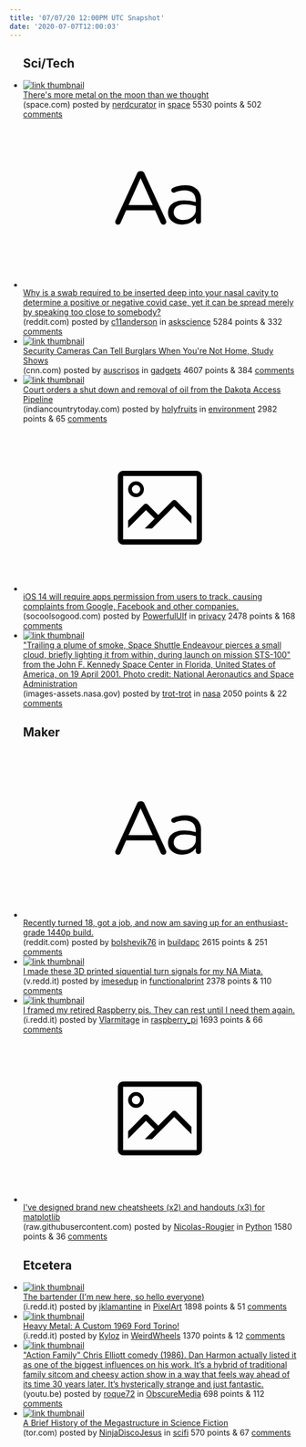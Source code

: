 ```yaml
---
title: '07/07/20 12:00PM UTC Snapshot'
date: '2020-07-07T12:00:03'
---
```

<ul>
<h2>Sci/Tech</h2>

<li><a href='https://www.space.com/moon-metal-mystery-clue-in-craters.html'><img src='https://b.thumbs.redditmedia.com/iVO-FjcT0FZuKztC8zHfRNz0xYWPBR1i1Xatij0meyc.jpg' alt='link thumbnail'></a><div><div class='linkTitle'><a href='https://www.space.com/moon-metal-mystery-clue-in-craters.html'>There's more metal on the moon than we thought</a></div>(space.com) posted by <a href='https://www.reddit.com/user/nerdcurator'>nerdcurator</a> in <a href='https://www.reddit.com/r/space'>space</a> 5530 points & 502 <a href='https://www.reddit.com/r/space/comments/hmbhzm/theres_more_metal_on_the_moon_than_we_thought/'>comments</a></div></li>

<li><a href='https://www.reddit.com/r/askscience/comments/hm9zmw/why_is_a_swab_required_to_be_inserted_deep_into/'><svg version='1.1' viewBox='-34 -12 104 64' preserveAspectRatio='xMidYMid slice' xmlns='http://www.w3.org/2000/svg' xmlns:xlink='http://www.w3.org/1999/xlink'>
    <title>text link thumbnail</title>
    <path d='M12.19,8.84a1.45,1.45,0,0,0-1.4-1h-.12a1.46,1.46,0,0,0-1.42,1L1.14,26.56a1.29,1.29,0,0,0-.14.59,1,1,0,0,0,1,1,1.12,1.12,0,0,0,1.08-.77l2.08-4.65h11l2.08,4.59a1.24,1.24,0,0,0,1.12.83,1.08,1.08,0,0,0,1.08-1.08,1.64,1.64,0,0,0-.14-.57ZM6.08,20.71l4.59-10.22,4.6,10.22Z'>
    </path>
    <path d='M32.24,14.78A6.35,6.35,0,0,0,27.6,13.2a11.36,11.36,0,0,0-4.7,1,1,1,0,0,0-.58.89,1,1,0,0,0,.94.92,1.23,1.23,0,0,0,.39-.08,8.87,8.87,0,0,1,3.72-.81c2.7,0,4.28,1.33,4.28,3.92v.5a15.29,15.29,0,0,0-4.42-.61c-3.64,0-6.14,1.61-6.14,4.64v.05c0,2.95,2.7,4.48,5.37,4.48a6.29,6.29,0,0,0,5.19-2.48V26.9a1,1,0,0,0,1,1,1,1,0,0,0,1-1.06V19A5.71,5.71,0,0,0,32.24,14.78Zm-.56,7.7c0,2.28-2.17,3.89-4.81,3.89-1.94,0-3.61-1.06-3.61-2.86v-.06c0-1.8,1.5-3,4.2-3a15.2,15.2,0,0,1,4.22.61Z'>
    </path>
    </svg></a><div><div class='linkTitle'><a href='https://www.reddit.com/r/askscience/comments/hm9zmw/why_is_a_swab_required_to_be_inserted_deep_into/'>Why is a swab required to be inserted deep into your nasal cavity to determine a positive or negative covid case, yet it can be spread merely by speaking too close to somebody?</a></div>(reddit.com) posted by <a href='https://www.reddit.com/user/c11anderson'>c11anderson</a> in <a href='https://www.reddit.com/r/askscience'>askscience</a> 5284 points & 332 <a href='https://www.reddit.com/r/askscience/comments/hm9zmw/why_is_a_swab_required_to_be_inserted_deep_into/'>comments</a></div></li>

<li><a href='https://www.cnn.com/2020/07/06/tech/home-security-cameras-risks-scli-intl-scn/index.html'><img src='https://b.thumbs.redditmedia.com/wMXHoCVmmtpuvmup-7ansGFfru3Edsfzr9Pc89mo00o.jpg' alt='link thumbnail'></a><div><div class='linkTitle'><a href='https://www.cnn.com/2020/07/06/tech/home-security-cameras-risks-scli-intl-scn/index.html'>Security Cameras Can Tell Burglars When You're Not Home, Study Shows</a></div>(cnn.com) posted by <a href='https://www.reddit.com/user/auscrisos'>auscrisos</a> in <a href='https://www.reddit.com/r/gadgets'>gadgets</a> 4607 points & 384 <a href='https://www.reddit.com/r/gadgets/comments/hml0xx/security_cameras_can_tell_burglars_when_youre_not/'>comments</a></div></li>

<li><a href='https://indiancountrytoday.com/news/court-orders-a-shut-down-and-removal-of-oil-from-the-dakota-access-pipeline-KkDdhNzafUONvPvkmBc66A'><img src='https://b.thumbs.redditmedia.com/SD2_O_TDTCG-0PmquEhdAZlGMobVi-FNue5LbGomBXY.jpg' alt='link thumbnail'></a><div><div class='linkTitle'><a href='https://indiancountrytoday.com/news/court-orders-a-shut-down-and-removal-of-oil-from-the-dakota-access-pipeline-KkDdhNzafUONvPvkmBc66A'>Court orders a shut down and removal of oil from the Dakota Access Pipeline</a></div>(indiancountrytoday.com) posted by <a href='https://www.reddit.com/user/holyfruits'>holyfruits</a> in <a href='https://www.reddit.com/r/environment'>environment</a> 2982 points & 65 <a href='https://www.reddit.com/r/environment/comments/hm8ctk/court_orders_a_shut_down_and_removal_of_oil_from/'>comments</a></div></li>

<li><a href='https://www.socoolsogood.com/ios-14-will-require-apps-permission-from-users-to-track-causing-complaints-from-google-facebook-and-other-companies/'><svg version='1.1' viewBox='-34 -14 104 64' preserveAspectRatio='xMidYMid meet' xmlns='http://www.w3.org/2000/svg' xmlns:xlink='http://www.w3.org/1999/xlink'>
    <title>link thumbnail</title>
    <path d='M32,4H4A2,2,0,0,0,2,6V30a2,2,0,0,0,2,2H32a2,2,0,0,0,2-2V6A2,2,0,0,0,32,4ZM4,30V6H32V30Z'></path>
    <path d='M8.92,14a3,3,0,1,0-3-3A3,3,0,0,0,8.92,14Zm0-4.6A1.6,1.6,0,1,1,7.33,11,1.6,1.6,0,0,1,8.92,9.41Z'></path>
    <path d='M22.78,15.37l-5.4,5.4-4-4a1,1,0,0,0-1.41,0L5.92,22.9v2.83l6.79-6.79L16,22.18l-3.75,3.75H15l8.45-8.45L30,24V21.18l-5.81-5.81A1,1,0,0,0,22.78,15.37Z'></path>
    </svg></a><div><div class='linkTitle'><a href='https://www.socoolsogood.com/ios-14-will-require-apps-permission-from-users-to-track-causing-complaints-from-google-facebook-and-other-companies/'>iOS 14 will require apps permission from users to track, causing complaints from Google, Facebook and other companies.</a></div>(socoolsogood.com) posted by <a href='https://www.reddit.com/user/PowerfulUlf'>PowerfulUlf</a> in <a href='https://www.reddit.com/r/privacy'>privacy</a> 2478 points & 168 <a href='https://www.reddit.com/r/privacy/comments/hm7hct/ios_14_will_require_apps_permission_from_users_to/'>comments</a></div></li>

<li><a href='https://images-assets.nasa.gov/image/KSC01pp0824/KSC01pp0824~orig.JPG'><img src='https://b.thumbs.redditmedia.com/0dgqKtNh8k_HhSKaQBqpa-CoAr2K-KGSLHWNQZiqJQo.jpg' alt='link thumbnail'></a><div><div class='linkTitle'><a href='https://images-assets.nasa.gov/image/KSC01pp0824/KSC01pp0824~orig.JPG'>"Trailing a plume of smoke, Space Shuttle Endeavour pierces a small cloud, briefly lighting it from within, during launch on mission STS-100" from the John F. Kennedy Space Center in Florida, United States of America, on 19 April 2001. Photo credit: National Aeronautics and Space Administration</a></div>(images-assets.nasa.gov) posted by <a href='https://www.reddit.com/user/trot-trot'>trot-trot</a> in <a href='https://www.reddit.com/r/nasa'>nasa</a> 2050 points & 22 <a href='https://www.reddit.com/r/nasa/comments/hmec3u/trailing_a_plume_of_smoke_space_shuttle_endeavour/'>comments</a></div></li>

<h2>Maker</h2>

<li><a href='https://www.reddit.com/r/buildapc/comments/hmdyv7/recently_turned_18_got_a_job_and_now_am_saving_up/'><svg version='1.1' viewBox='-34 -12 104 64' preserveAspectRatio='xMidYMid slice' xmlns='http://www.w3.org/2000/svg' xmlns:xlink='http://www.w3.org/1999/xlink'>
    <title>text link thumbnail</title>
    <path d='M12.19,8.84a1.45,1.45,0,0,0-1.4-1h-.12a1.46,1.46,0,0,0-1.42,1L1.14,26.56a1.29,1.29,0,0,0-.14.59,1,1,0,0,0,1,1,1.12,1.12,0,0,0,1.08-.77l2.08-4.65h11l2.08,4.59a1.24,1.24,0,0,0,1.12.83,1.08,1.08,0,0,0,1.08-1.08,1.64,1.64,0,0,0-.14-.57ZM6.08,20.71l4.59-10.22,4.6,10.22Z'>
    </path>
    <path d='M32.24,14.78A6.35,6.35,0,0,0,27.6,13.2a11.36,11.36,0,0,0-4.7,1,1,1,0,0,0-.58.89,1,1,0,0,0,.94.92,1.23,1.23,0,0,0,.39-.08,8.87,8.87,0,0,1,3.72-.81c2.7,0,4.28,1.33,4.28,3.92v.5a15.29,15.29,0,0,0-4.42-.61c-3.64,0-6.14,1.61-6.14,4.64v.05c0,2.95,2.7,4.48,5.37,4.48a6.29,6.29,0,0,0,5.19-2.48V26.9a1,1,0,0,0,1,1,1,1,0,0,0,1-1.06V19A5.71,5.71,0,0,0,32.24,14.78Zm-.56,7.7c0,2.28-2.17,3.89-4.81,3.89-1.94,0-3.61-1.06-3.61-2.86v-.06c0-1.8,1.5-3,4.2-3a15.2,15.2,0,0,1,4.22.61Z'>
    </path>
    </svg></a><div><div class='linkTitle'><a href='https://www.reddit.com/r/buildapc/comments/hmdyv7/recently_turned_18_got_a_job_and_now_am_saving_up/'>Recently turned 18, got a job, and now am saving up for an enthusiast-grade 1440p build.</a></div>(reddit.com) posted by <a href='https://www.reddit.com/user/bolshevik76'>bolshevik76</a> in <a href='https://www.reddit.com/r/buildapc'>buildapc</a> 2615 points & 251 <a href='https://www.reddit.com/r/buildapc/comments/hmdyv7/recently_turned_18_got_a_job_and_now_am_saving_up/'>comments</a></div></li>

<li><a href='https://v.redd.it/mrweqt42dy851'><img src='https://a.thumbs.redditmedia.com/YxxBKVuxXD6PBmK6x--h3knyn_v-rbxLAuXwJFDCa04.jpg' alt='link thumbnail'></a><div><div class='linkTitle'><a href='https://v.redd.it/mrweqt42dy851'>I made these 3D printed siquential turn signals for my NA Miata.</a></div>(v.redd.it) posted by <a href='https://www.reddit.com/user/imesedup'>imesedup</a> in <a href='https://www.reddit.com/r/functionalprint'>functionalprint</a> 2378 points & 110 <a href='https://www.reddit.com/r/functionalprint/comments/hm8uge/i_made_these_3d_printed_siquential_turn_signals/'>comments</a></div></li>

<li><a href='https://i.redd.it/a7f64v7khb951.jpg'><img src='https://b.thumbs.redditmedia.com/45t8v-UwEKRyT-d1RGaaI1Sb2_5kCuq5MFMzAvpV_aE.jpg' alt='link thumbnail'></a><div><div class='linkTitle'><a href='https://i.redd.it/a7f64v7khb951.jpg'>I framed my retired Raspberry pis. They can rest until I need them again.</a></div>(i.redd.it) posted by <a href='https://www.reddit.com/user/Vlarmitage'>Vlarmitage</a> in <a href='https://www.reddit.com/r/raspberry_pi'>raspberry_pi</a> 1693 points & 66 <a href='https://www.reddit.com/r/raspberry_pi/comments/hmikzl/i_framed_my_retired_raspberry_pis_they_can_rest/'>comments</a></div></li>

<li><a href='https://raw.githubusercontent.com/matplotlib/cheatsheets/master/cheatsheets-1.png'><svg version='1.1' viewBox='-34 -14 104 64' preserveAspectRatio='xMidYMid meet' xmlns='http://www.w3.org/2000/svg' xmlns:xlink='http://www.w3.org/1999/xlink'>
    <title>link thumbnail</title>
    <path d='M32,4H4A2,2,0,0,0,2,6V30a2,2,0,0,0,2,2H32a2,2,0,0,0,2-2V6A2,2,0,0,0,32,4ZM4,30V6H32V30Z'></path>
    <path d='M8.92,14a3,3,0,1,0-3-3A3,3,0,0,0,8.92,14Zm0-4.6A1.6,1.6,0,1,1,7.33,11,1.6,1.6,0,0,1,8.92,9.41Z'></path>
    <path d='M22.78,15.37l-5.4,5.4-4-4a1,1,0,0,0-1.41,0L5.92,22.9v2.83l6.79-6.79L16,22.18l-3.75,3.75H15l8.45-8.45L30,24V21.18l-5.81-5.81A1,1,0,0,0,22.78,15.37Z'></path>
    </svg></a><div><div class='linkTitle'><a href='https://raw.githubusercontent.com/matplotlib/cheatsheets/master/cheatsheets-1.png'>I've designed brand new cheatsheets (x2) and handouts (x3) for matplotlib</a></div>(raw.githubusercontent.com) posted by <a href='https://www.reddit.com/user/Nicolas-Rougier'>Nicolas-Rougier</a> in <a href='https://www.reddit.com/r/Python'>Python</a> 1580 points & 36 <a href='https://www.reddit.com/r/Python/comments/hmoabi/ive_designed_brand_new_cheatsheets_x2_and/'>comments</a></div></li>

<h2>Etcetera</h2>

<li><a href='https://i.redd.it/j1qdsbhip9951.png'><img src='https://a.thumbs.redditmedia.com/XHR7_dcP3EuanapuuNF2lo4Wbu9FBA2OVE70z22LUU4.jpg' alt='link thumbnail'></a><div><div class='linkTitle'><a href='https://i.redd.it/j1qdsbhip9951.png'>The bartender (I'm new here, so hello everyone)</a></div>(i.redd.it) posted by <a href='https://www.reddit.com/user/jklamantine'>jklamantine</a> in <a href='https://www.reddit.com/r/PixelArt'>PixelArt</a> 1898 points & 51 <a href='https://www.reddit.com/r/PixelArt/comments/hmbfg1/the_bartender_im_new_here_so_hello_everyone/'>comments</a></div></li>

<li><a href='https://i.redd.it/qzohxe5w19951.jpg'><img src='https://b.thumbs.redditmedia.com/557vYPcxNWI1VaYUkd0g8d-tbosvxKcjnPhFadXESjo.jpg' alt='link thumbnail'></a><div><div class='linkTitle'><a href='https://i.redd.it/qzohxe5w19951.jpg'>Heavy Metal: A Custom 1969 Ford Torino!</a></div>(i.redd.it) posted by <a href='https://www.reddit.com/user/Kyloz'>Kyloz</a> in <a href='https://www.reddit.com/r/WeirdWheels'>WeirdWheels</a> 1370 points & 12 <a href='https://www.reddit.com/r/WeirdWheels/comments/hm8ypt/heavy_metal_a_custom_1969_ford_torino/'>comments</a></div></li>

<li><a href='https://youtu.be/9dGRBv-js30?list=PL7v_3mQVKgmiUfshIpwbJFElsAnvqh6Lb'><img src='https://b.thumbs.redditmedia.com/KbUspjU70WfXqfTbt8U2EI-nFx7zTPlVMC1WLAPTG7o.jpg' alt='link thumbnail'></a><div><div class='linkTitle'><a href='https://youtu.be/9dGRBv-js30?list=PL7v_3mQVKgmiUfshIpwbJFElsAnvqh6Lb'>"Action Family" Chris Elliott comedy (1986). Dan Harmon actually listed it as one of the biggest influences on his work. It’s a hybrid of traditional family sitcom and cheesy action show in a way that feels way ahead of its time 30 years later. It’s hysterically strange and just fantastic.</a></div>(youtu.be) posted by <a href='https://www.reddit.com/user/roque72'>roque72</a> in <a href='https://www.reddit.com/r/ObscureMedia'>ObscureMedia</a> 698 points & 112 <a href='https://www.reddit.com/r/ObscureMedia/comments/hmagjo/action_family_chris_elliott_comedy_1986_dan/'>comments</a></div></li>

<li><a href='https://www.tor.com/2020/07/03/a-brief-history-of-the-megastructure-in-science-fiction/'><img src='https://b.thumbs.redditmedia.com/AI2NEO217_BibxX3sr64AG91ZSl9X3_tEIuD2RPfyYg.jpg' alt='link thumbnail'></a><div><div class='linkTitle'><a href='https://www.tor.com/2020/07/03/a-brief-history-of-the-megastructure-in-science-fiction/'>A Brief History of the Megastructure in Science Fiction</a></div>(tor.com) posted by <a href='https://www.reddit.com/user/NinjaDiscoJesus'>NinjaDiscoJesus</a> in <a href='https://www.reddit.com/r/scifi'>scifi</a> 570 points & 67 <a href='https://www.reddit.com/r/scifi/comments/hm8zbk/a_brief_history_of_the_megastructure_in_science/'>comments</a></div></li>

</ul>
